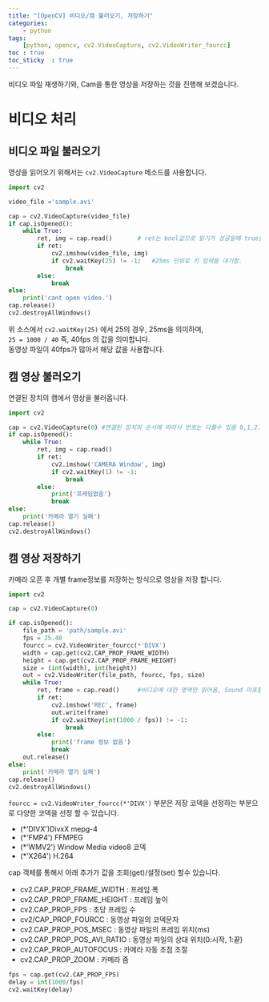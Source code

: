 ```yaml
---
title: "[OpenCV] 비디오/캠 불러오기, 저장하기"
categories: 
    - python
tags: 
    [python, opencv, cv2.VideoCapture, cv2.VideoWriter_fourcc]
toc : true
toc_sticky  : true    
---
```

비디오 파일 재생하기와, Cam을 통한 영상을 저장하는 것을 진행해 보겠습니다.   

# 비디오 처리

## 비디오 파일 불러오기
영상을 읽어오기 위해서는 `cv2.VideoCapture` 메소드를 사용합니다.    

```python
import cv2

video_file ='sample.avi'

cap = cv2.VideoCapture(video_file)
if cap.isOpened():
    while True:
        ret, img = cap.read()       # ret는 bool값으로 읽기가 성공일때 true를 반환
        if ret:
            cv2.imshow(video_file, img)
            if cv2.waitKey(25) != -1:   #25ms 단위로 키 입력을 대기함.
                break
        else:
            break
else:
    print('cant open video.')
cap.release()
cv2.destroyAllWindows()
```
위 소스에서 `cv2.waitKey(25)` 에서 25의 경우, 25ms을 의미하며,     
`25 = 1000 / 40` 즉, 40fps 의 값을 의미합니다.   
동영상 파일이 40fps가 많아서 해당 값을 사용합니다.   

## 캠 영상 불러오기
연결된 장치의 캠에서 영상을 불러옵니다.
```python
import cv2

cap = cv2.VideoCapture(0) #연결된 장치의 순서에 따라서 번호는 다를수 있음 0,1,2....
if cap.isOpened():
    while True:
        ret, img = cap.read()
        if ret:
            cv2.imshow('CAMERA Window', img)
            if cv2.waitKey(1) != -1:
                break
        else:
            print('프레임없음')
            break
else:
    print('카메라 열기 실패')
cap.release()
cv2.destroyAllWindows()
```

## 캠 영상 저장하기
카메라 오픈 후 개별 frame정보를 저장하는 방식으로 영상을 저장 합니다.

```python
import cv2

cap = cv2.VideoCapture(0)

if cap.isOpened():
    file_path = 'path/sample.avi'
    fps = 25.40
    fourcc = cv2.VideoWriter_fourcc(*'DIVX') 
    width = cap.get(cv2.CAP_PROP_FRAME_WIDTH)
    height = cap.get(cv2.CAP_PROP_FRAME_HEIGHT)
    size = (int(width), int(height))
    out = cv2.VideoWriter(file_path, fourcc, fps, size)
    while True:
        ret, frame = cap.read()     #비디오에 대한 영역만 읽어옴, Sound 미포함.
        if ret:
            cv2.imshow('REC', frame)
            out.write(frame)
            if cv2.waitKey(int(1000 / fps)) != -1:
                break
        else:
            print('frame 정보 없음')
            break
    out.release()
else:
    print('카메라 열기 실패')
cap.release()
cv2.destroyAllWindows()

```
`fourcc = cv2.VideoWriter_fourcc(*'DIVX')` 부분은 저장 코덱을 선정하는 부분으로 다양한 코덱을 선정 할 수 있습니다.    
- (*'DIVX')DivxX mepg-4
- (*'FMP4')  FFMPEG
- (*'WMV2')  Window Media video8 코덱
- (*'X264')  H.264

cap 객체를 통해서 아래 추가가 값을 조회(get)/설정(set) 할수 있습니다.    
- cv2.CAP_PROP_FRAME_WIDTH : 프레임 폭
- cv2.CAP_PROP_FRAME_HEIGHT : 프레임 높이
- cv2.CAP_PROP_FPS : 초당 프레임 수
- cv2/CAP_PROP_FOURCC : 동영상 파일의 코덱문자
- cv2.CAP_PROP_POS_MSEC : 동영상 파일의 프레임 위치(ms)
- cv2.CAP_PROP_POS_AVI_RATIO : 동영상 파일의 상대 위치(0:시작, 1:끝)
- cv2.CAP_PROP_AUTOFOCUS : 카메라 자동 초점 조절
- cv2.CAP_PROP_ZOOM : 카메라 줌

```python
fps = cap.get(cv2.CAP_PROP_FPS)
delay = int(1000/fps) 
cv2.waitKey(delay)
```
